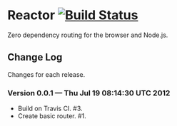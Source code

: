 # Reactor [![Build Status](https://secure.travis-ci.org/bigeasy/reactor.png?branch=master)](http://travis-ci.org/bigeasy/reactor)

Zero dependency routing for the browser and Node.js.

## Change Log 

Changes for each release.

### Version 0.0.1 &mdash; Thu Jul 19 08:14:30 UTC 2012

 * Build on Travis CI. #3.
 * Create basic router. #1.
